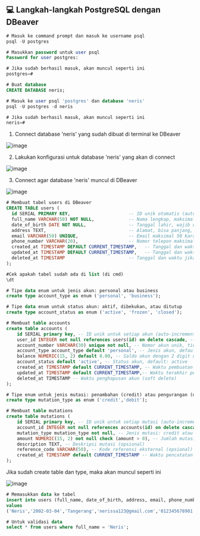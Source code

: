 ## 💻 Langkah-langkah PostgreSQL dengan DBeaver

```sql
# Masuk ke command prompt dan masuk ke username psql
psql -U postgres

# Masukkan password untuk user psql
Password for user postgres:

# Jika sudah berhasil masuk, akan muncul seperti ini
postgres=#

# Buat database
CREATE DATABASE neris;

# Masuk ke user psql 'postgres' dan database 'neris'
psql -U postgres -d neris

# Jika sudah berhasil masuk, akan muncul seperti ini
neris=#
```
1. Connect database 'neris' yang sudah dibuat di terminal ke DBeaver
   
![image](https://github.com/user-attachments/assets/c24b17b4-f7d7-44cb-8264-e11f14f90319)

2. Lakukan konfigurasi untuk database 'neris' yang akan di connect

![image](https://github.com/user-attachments/assets/37191dd2-03e7-4f9d-aecd-5e26da4363fd)

3. Connect agar database 'neris' muncul di DBeaver

![image](https://github.com/user-attachments/assets/0bedc777-4a0d-4e05-8061-4628b4b9f056)

```sql
# Membuat tabel users di DBeaver
CREATE TABLE users (
  id SERIAL PRIMARY KEY,                      -- ID unik otomatis (auto increment) sebagai primary key
  full_name VARCHAR(50) NOT NULL,             -- Nama lengkap, maksimal 50 karakter, wajib diisi
  date_of_birth DATE NOT NULL,                -- Tanggal lahir, wajib diisi
  address TEXT,                               -- Alamat, bisa panjang, boleh kosong (nullable)
  email VARCHAR(50) UNIQUE,                   -- Email maksimal 50 karakter, harus unik antar user
  phone_number VARCHAR(20),                   -- Nomor telepon maksimal 20 karakter, opsional
  created_at TIMESTAMP DEFAULT CURRENT_TIMESTAMP,   -- Tanggal dan waktu saat data dibuat, default: waktu saat ini
  updated_at TIMESTAMP DEFAULT CURRENT_TIMESTAMP,   -- Tanggal dan waktu saat data terakhir diubah, default: waktu saat ini
  deleted_at TIMESTAMP                        -- Tanggal dan waktu jika data dihapus secara soft delete
);

#Cek apakah tabel sudah ada di list (di cmd)
\dt
```

```sql
# Tipe data enum untuk jenis akun: personal atau business
create type account_type as enum ('personal', 'business');

# Tipe data enum untuk status akun: aktif, dibekukan, atau ditutup
create type account_status as enum ('active', 'frozen', 'closed');
```

```sql
# Membuat table accounts
create table accounts (
	id SERIAL primary key, -- ID unik untuk setiap akun (auto-increment)
	user_id INTEGER not null references users(id) on delete cascade, -- Relasi ke tabel users, hapus akun jika user dihapus
	account_number VARCHAR(30) unique not null, -- Nomor akun unik, tidak boleh kosong
	account_type account_type default 'personal', -- Jenis akun, default: personal
	balance NUMERIC(15, 2) default 0.00, -- Saldo akun dengan 2 digit desimal
	account_status default 'active', -- Status akun, default: active
	created_at TIMESTAMP default CURRENT_TIMESTAMP, -- Waktu pembuatan akun
	updated_at TIMESTAMP default CURRENT_TIMESTAMP,-- Waktu terakhir pembaruan akun
	deleted_at TIMESTAMP -- Waktu penghapusan akun (soft delete)
);
```

```sql
# Tipe enum untuk jenis mutasi: penambahan (credit) atau pengurangan (debit)
create type mutation_type as enum ('credit','debit');
```

```sql
# Membuat table mutations
create table mutations (
	id SERIAL primary key, -- ID unik untuk setiap mutasi (auto-increment)
	account_id INTEGER not null references accounts(id) on delete cascade, -- Relasi ke tabel accounts, hapus mutasi jika akun dihapus
	mutation_type mutation_type not null, -- Jenis mutasi: credit atau debit
	amount NUMERIC(15, 2) not null check (amount > 0), -- Jumlah mutasi, harus lebih dari 0
	description TEXT, -- Deskripsi mutasi (opsional)
	reference_code VARCHAR(50), -- Kode referensi eksternal (opsional)
	created_at TIMESTAMP default CURRENT_TIMESTAMP -- Waktu pencatatan mutasi
);
```
Jika sudah create table dan type, maka akan muncul seperti ini

![image](https://github.com/user-attachments/assets/7b790331-f16e-47bb-891e-1a4128223048)

```sql
# Memasukkan data ke tabel
insert into users (full_name, date_of_birth, address, email, phone_number)
values
('Neris','2002-03-04','Tangerang','nerissa123@gmail.com','012345678901');

# Untuk validasi data
select * from users where full_name = 'Neris';
```


